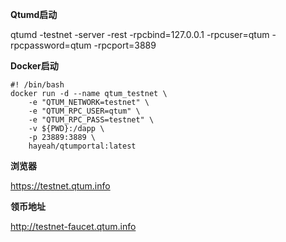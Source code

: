 **Qtumd启动**

qtumd -testnet -server -rest -rpcbind=127.0.0.1 -rpcuser=qtum -rpcpassword=qtum -rpcport=3889

**Docker启动**

```
#! /bin/bash
docker run -d --name qtum_testnet \
    -e "QTUM_NETWORK=testnet" \
    -e "QTUM_RPC_USER=qtum" \
    -e "QTUM_RPC_PASS=testnet" \
    -v ${PWD}:/dapp \
    -p 23889:3889 \
    hayeah/qtumportal:latest
```

**浏览器**

https://testnet.qtum.info

**领币地址**

http://testnet-faucet.qtum.info

